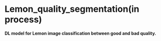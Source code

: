# Lemon_quality_segmentation(in process)
**DL model for Lemon image classification between good and bad quality.** 
